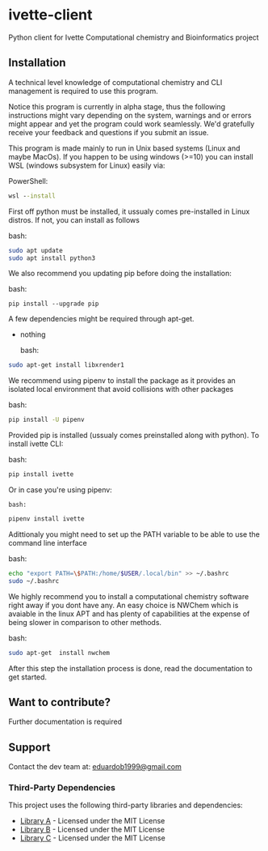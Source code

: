 # ivette-client
Python client for Ivette Computational chemistry and Bioinformatics project

## Installation

A technical level knowledge of computational chemistry and CLI management is required
to use this program.

Notice this program is currently in alpha stage, thus the following instructions
might vary depending on the system, warnings and or errors might appear and yet
the program could work seamlessly. We'd gratefully receive your feedback and
questions if you submit an issue.

This program is made mainly to run in Unix based systems (Linux and maybe MacOs).
If you happen to be using windows (>=10) you can install WSL (windows subsystem 
for Linux) easily via:

  PowerShell:
```bat
wsl --install
```

First off python must be installed, it ussualy comes pre-installed in Linux distros. 
If not, you can install as follows

  bash:
```bash
sudo apt update
sudo apt install python3
```

We also recommend you updating pip before doing the installation:

  bash:
```
pip install --upgrade pip
```

A few dependencies might be required through apt-get.

- nothing

  bash:
```bash
sudo apt-get install libxrender1
```

We recommend using pipenv to install the package as it provides an isolated
local environment that avoid collisions with other packages

  bash:
```bash
pip install -U pipenv
```

Provided pip is installed (ussualy comes preinstalled along with python).
To install ivette CLI:

  bash:
```bash
pip install ivette
```

Or in case you're using pipenv:

    bash:
```bash
pipenv install ivette
```


Adittionaly you might need to set up the PATH variable to be able to use the command
line interface

  bash:
```bash
echo "export PATH=\$PATH:/home/$USER/.local/bin" >> ~/.bashrc
sudo ~/.bashrc
```

We highly recommend you to install a computational chemistry software
right away if you dont have any. An easy choice is NWChem which
is avaiable in the linux APT and has plenty of capabilities
at the expense of being slower in comparison to other methods.

  bash:
```bash
sudo apt-get  install nwchem
```

After this step the installation process is done, read the documentation to
get started.

## Want to contribute?
Further documentation is required

## Support
Contact the dev team at:
eduardob1999@gmail.com

### Third-Party Dependencies

This project uses the following third-party libraries and dependencies:

- [Library A](https://github.com/authorA/library-a) - Licensed under the MIT License
- [Library B](https://github.com/authorB/library-b) - Licensed under the MIT License
- [Library C](https://github.com/authorC/library-c) - Licensed under the MIT License


